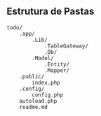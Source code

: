 ## Estrutura de Pastas
```
todo/
	.app/
		.Lib/
			.TableGateway/
			.Db/
		.Model/
			.Entity/
			.Mapper/
	.public/
		index.php
	.config/
		config.php
	autoload.php
	readme.md
```